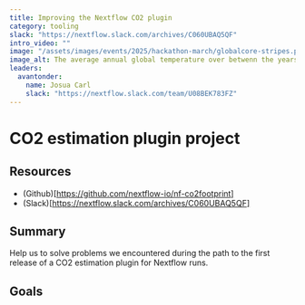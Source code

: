 ```yaml
---
title: Improving the Nextflow CO2 plugin
category: tooling
slack: "https://nextflow.slack.com/archives/C060UBAQ5QF"
intro_video: ""
image: "/assets/images/events/2025/hackathon-march/globalcore-stripes.png"
image_alt: The average annual global temperature over betwenn the years 1850-2017, known as the 'warming stripes' figure from https://www.climate-lab-book.ac.uk/2018/warming-stripes/ 
leaders:
  avantonder:
    name: Josua Carl
    slack: "https://nextflow.slack.com/team/U08BEK783FZ"
---
```


# CO2 estimation plugin project

## Resources
- (Github)[https://github.com/nextflow-io/nf-co2footprint]
- (Slack)[https://nextflow.slack.com/archives/C060UBAQ5QF]

## Summary
Help us to solve problems we encountered during the path to the first release of a CO2 estimation plugin for Nextflow runs.

## Goals